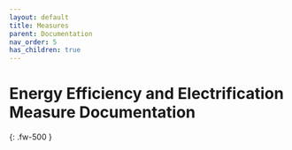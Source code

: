 ```yaml
---
layout: default
title: Measures
parent: Documentation
nav_order: 5
has_children: true
---
```


# Energy Efficiency and Electrification Measure Documentation
{: .fw-500 }
